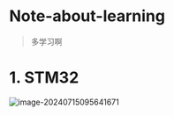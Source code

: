 # Note-about-learning

> 多学习啊

# 1. STM32

![image-20240715095641671](https://gitee.com/wheremy/blog-image/raw/master/img/20240715095648.png)
